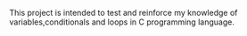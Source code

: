 This project is intended to test and reinforce my knowledge of variables,conditionals and loops in C programming language.
